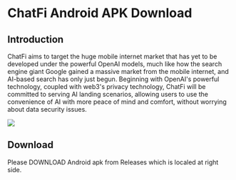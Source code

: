 # ChatFi Android APK Download

## Introduction

ChatFi aims to target the huge mobile internet market that has yet to be developed under the powerful OpenAI models, much like how the search engine giant Google gained a massive market from the mobile internet, and AI-based search has only just begun. Beginning with OpenAI's powerful technology, coupled with web3's privacy technology, ChatFi will be committed to serving AI landing scenarios, allowing users to use the convenience of AI with more peace of mind and comfort, without worrying about data security issues.

![](https://4049750602-files.gitbook.io/~/files/v0/b/gitbook-x-prod.appspot.com/o/spaces%2FoNao87kwTCy0qMwMEdNe%2Fuploads%2FrUQa7kQzxmBcsWz1U7vw%2FBanner%20B%20(1).png?alt=media&token=7069f1d4-f0e0-45f8-a64a-cd73f45899d9)

## Download

Please DOWNLOAD Android apk from Releases which is localed at right side.
